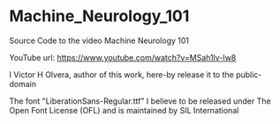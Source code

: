 # Machine_Neurology_101
Source Code to the video Machine Neurology 101

YouTube url:
https://www.youtube.com/watch?v=MSah1lv-Iw8

I Victor H Olvera, author of this work, here-by release it to the public-domain 

The font "LiberationSans-Regular.ttf" I believe to be released under The Open Font License (OFL) and is maintained by SIL International
